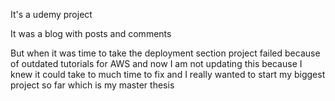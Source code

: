 It's a udemy project

It was a blog with posts and comments

But when it was time to take the deployment section project failed because of outdated tutorials for AWS and now I am not updating this because I knew it could take to much time to fix and I really wanted to start my biggest project so far which is my master thesis
